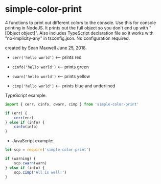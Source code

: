 # simple-color-print

4 functions to print out different colors to the console. Use this for console printing in NodeJS. 
It prints out the full object so you don't end up with "[Object object]". Also includes TypeScript 
declaration file so it works with "no-implicity-any" in tsconfig.json. No configuration required. 

created by Sean Maxwell June 25, 2018.


- `cerr('hello world')` <-- prints red

- `cinfo('hello world')` <-- prints green

- `cwarn('hello world')` <-- prints yellow

- `cimp('hello world')` <-- prints blue and underlined


TypeScript example: 

```typescript
import { cerr, cinfo, cwarn, cimp } from 'simple-color-print'

if (err) {
    cerr(err) 
} else if (info) {
    cinfo(info)
}
```


- JavaScript example: 

```javascript
let scp = require('simple-color-print')

if (warning) {
    scp.cwarn(warn)
} else if (info) {
    scp.cimp('All is well!')
}
```



